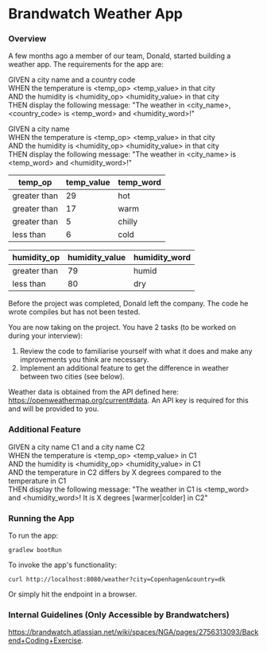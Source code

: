 # Brandwatch Weather App

### Overview

A few months ago a member of our team, Donald, started building a weather app. The requirements for the app are:

GIVEN a city name and a country code<br />
WHEN the temperature is <temp_op> <temp_value> in that city<br />
AND the humidity is <humidity_op> <humidity_value> in that city<br />
THEN display the following message: "The weather in <city_name>, <country_code> is <temp_word> and <humidity_word>!"<br />

GIVEN a city name<br />
WHEN the temperature is <temp_op> <temp_value> in that city<br />
AND the humidity is <humidity_op> <humidity_value> in that city<br />
THEN display the following message: "The weather in <city_name> is <temp_word> and <humidity_word>!"<br />

|temp_op     |temp_value|temp_word|
|------------|----------|---------|
|greater than|29        |hot      |
|greater than|17        |warm     |
|greater than|5         |chilly   |
|less than   |6         |cold     |

|humidity_op |humidity_value|humidity_word|
|------------|--------------|-------------|
|greater than|79            |humid        |
|less than   |80            |dry          |

Before the project was completed, Donald left the company. The code he wrote compiles but has not been tested.

You are now taking on the project. You have 2 tasks (to be worked on during your interview):

1. Review the code to familiarise yourself with what it does and make any improvements you think are necessary.
2. Implement an additional feature to get the difference in weather between two cities (see below).

Weather data is obtained from the API defined here: https://openweathermap.org/current#data. An API key is required for this and will be provided to you.

### Additional Feature

GIVEN a city name C1 and a city name C2<br />
WHEN the temperature is <temp_op> <temp_value> in C1<br />
AND the humidity is <humidity_op> <humidity_value> in C1<br />
AND the temperature in C2 differs by X degrees compared to the temperature in C1<br />
THEN display the following message: "The weather in C1 is <temp_word> and <humidity_word>! It is X degrees [warmer|colder] in C2"<br />

### Running the App

To run the app:
```
gradlew bootRun
```
To invoke the app's functionality:
```
curl http://localhost:8080/weather?city=Copenhagen&country=dk
```
Or simply hit the endpoint in a browser.

### Internal Guidelines (Only Accessible by Brandwatchers)

https://brandwatch.atlassian.net/wiki/spaces/NGA/pages/2756313093/Backend+Coding+Exercise.